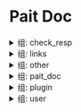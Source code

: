 # Pait Doc
<details><summary>组: check_resp</summary>

### 名称: text_response_route



**描述**:test return test response

- API信息

    |作者|状态|函数|摘要|
    |---|---|---|---|
    |so1n    |<font color=#DC143C>undefined</font>    |<abbr title="file:example/param_verify/flask_example.py;line: 358">text_response_route</abbr>|    |
- 路径: /api/text-resp
- 方法: GET
- 请求:
- 响应:

    - TextRespModel

        - 响应信息

            |状态码|媒体类型|描述|
            |---|---|---|
            |200|text/plain|text response|
        - Header
            {'X-Example-Type': 'text'}

### 名称: html_response_route



**描述**:test return html response

- API信息

    |作者|状态|函数|摘要|
    |---|---|---|---|
    |so1n    |<font color=#DC143C>undefined</font>    |<abbr title="file:example/param_verify/flask_example.py;line: 367">html_response_route</abbr>|    |
- 路径: /api/html-resp
- 方法: GET
- 请求:
- 响应:

    - HtmlRespModel

        - 响应信息

            |状态码|媒体类型|描述|
            |---|---|---|
            |200|text/html|html response|
        - Header
            {'X-Example-Type': 'html'}

### 名称: file_response_route



**描述**:test return file response

- API信息

    |作者|状态|函数|摘要|
    |---|---|---|---|
    |so1n    |<font color=#DC143C>undefined</font>    |<abbr title="file:example/param_verify/flask_example.py;line: 376">file_response_route</abbr>|    |
- 路径: /api/file-resp
- 方法: GET
- 请求:
- 响应:

    - FileRespModel

        - 响应信息

            |状态码|媒体类型|描述|
            |---|---|---|
            |200|application/octet-stream|file response|
        - Header
            {'X-Example-Type': 'file'}

</details><details><summary>组: links</summary>

### 名称: login_route

- API信息

    |作者|状态|函数|摘要|
    |---|---|---|---|
    |so1n    |<font color=#DC143C>undefined</font>    |<abbr title="file:example/param_verify/flask_example.py;line: 389">login_route</abbr>|    |
- 路径: /api/login
- 方法: POST
- 请求:
    - Body 参数

        |参数名称|类型|默认|示例|描述|其它|
        |---|---|---|---|---|---|
        |password|string|**`必填`**| |password||
        |uid|string|**`必填`**| |user id||
- 响应:

    - LoginRespModel

        - 响应信息

            |状态码|媒体类型|描述|
            |---|---|---|
            |200|application/json|login response|
        - 响应数据

            |参数名称|类型|默认|示例|描述|其它|
            |---|---|---|---|---|---|
            |code|integer| | |api code||
            |data.token|string|**`必填`**| | ||
            |msg|string|success| |api status msg||
        - 示例响应Json数据

            ```json
            {
              "code": 0,
              "msg": "success",
              "data": {
                "token": ""
              }
            }
            ```


### 名称: get_user_route

- API信息

    |作者|状态|函数|摘要|
    |---|---|---|---|
    |so1n    |<font color=#DC143C>undefined</font>    |<abbr title="file:example/param_verify/flask_example.py;line: 398">get_user_route</abbr>|    |
- 路径: /api/user
- 方法: GET
- 请求:
    - Header 参数

        |参数名称|类型|默认|示例|描述|其它|
        |---|---|---|---|---|---|
        |token|string| |<pait.model.template.TemplateVar object at 0x7efc89981470>|token||
- 响应:

    - SuccessRespModel

        - 响应信息

            |状态码|媒体类型|描述|
            |---|---|---|
            |200|application/json|success response|
        - 响应数据

            |参数名称|类型|默认|示例|描述|其它|
            |---|---|---|---|---|---|
            |code|integer| | |api code||
            |msg|string|success| |api status msg||
        - 示例响应Json数据

            ```json
            {
              "code": 0,
              "msg": "success"
            }
            ```


</details><details><summary>组: other</summary>

### 名称: pre_depend_contextmanager_route

- API信息

    |作者|状态|函数|摘要|
    |---|---|---|---|
    |so1n    |<font color=#00BFFF>test</font>    |<abbr title="file:example/param_verify/flask_example.py;line: 291">pre_depend_contextmanager_route</abbr>|    |
- 路径: /api/pre-depend-contextmanager
- 方法: GET
- 请求:
    - Query 参数

        |参数名称|类型|默认|示例|描述|其它|
        |---|---|---|---|---|---|
        |is_raise|boolean| | | ||
        |uid|integer|**`必填`**| |user id|[`exclusiveMinimum:10`], [`exclusiveMaximum:1000`]|
- 响应:

    - SuccessRespModel

        - 响应信息

            |状态码|媒体类型|描述|
            |---|---|---|
            |200|application/json|success response|
        - 响应数据

            |参数名称|类型|默认|示例|描述|其它|
            |---|---|---|---|---|---|
            |code|integer| | |api code||
            |msg|string|success| |api status msg||
        - 示例响应Json数据

            ```json
            {
              "code": 0,
              "msg": "success"
            }
            ```

    - FailRespModel

        - 响应信息

            |状态码|媒体类型|描述|
            |---|---|---|
            |200|application/json|fail response|
        - 响应数据

            |参数名称|类型|默认|示例|描述|其它|
            |---|---|---|---|---|---|
            |code|integer|1| |api code||
            |msg|string|fail| |api status msg||
        - 示例响应Json数据

            ```json
            {
              "code": 1,
              "msg": "fail"
            }
            ```


### 名称: depend_contextmanager_route

- API信息

    |作者|状态|函数|摘要|
    |---|---|---|---|
    |so1n    |<font color=#00BFFF>test</font>    |<abbr title="file:example/param_verify/flask_example.py;line: 284">depend_contextmanager_route</abbr>|    |
- 路径: /api/depend-contextmanager
- 方法: GET
- 请求:
    - Query 参数

        |参数名称|类型|默认|示例|描述|其它|
        |---|---|---|---|---|---|
        |is_raise|boolean| | | ||
        |uid|integer|**`必填`**| |user id|[`exclusiveMinimum:10`], [`exclusiveMaximum:1000`]|
- 响应:

    - SuccessRespModel

        - 响应信息

            |状态码|媒体类型|描述|
            |---|---|---|
            |200|application/json|success response|
        - 响应数据

            |参数名称|类型|默认|示例|描述|其它|
            |---|---|---|---|---|---|
            |code|integer| | |api code||
            |msg|string|success| |api status msg||
        - 示例响应Json数据

            ```json
            {
              "code": 0,
              "msg": "success"
            }
            ```

    - FailRespModel

        - 响应信息

            |状态码|媒体类型|描述|
            |---|---|---|
            |200|application/json|fail response|
        - 响应数据

            |参数名称|类型|默认|示例|描述|其它|
            |---|---|---|---|---|---|
            |code|integer|1| |api code||
            |msg|string|fail| |api status msg||
        - 示例响应Json数据

            ```json
            {
              "code": 1,
              "msg": "fail"
            }
            ```


### 名称: same_alias_route



**描述**:Test different request types, but they have the same alias and different parameter names

- API信息

    |作者|状态|函数|摘要|
    |---|---|---|---|
    |so1n    |<font color=#32CD32>release</font>    |<abbr title="file:example/param_verify/flask_example.py;line: 125">same_alias_route</abbr>|    |
- 路径: /api/same-alias
- 方法: GET
- 请求:
    - Header 参数

        |参数名称|类型|默认|示例|描述|其它|
        |---|---|---|---|---|---|
        |token|string| | | ||
    - Query 参数

        |参数名称|类型|默认|示例|描述|其它|
        |---|---|---|---|---|---|
        |token|string| | | ||
- 响应:

    - SimpleRespModel

        - 响应信息

            |状态码|媒体类型|描述|
            |---|---|---|
            |200|application/json|success response|
        - 响应数据

            |参数名称|类型|默认|示例|描述|其它|
            |---|---|---|---|---|---|
            |code|integer| | |api code||
            |data|object|**`必填`**| |success result||
            |msg|string|success| |api status msg||
        - 示例响应Json数据

            ```json
            {
              "code": 0,
              "msg": "success",
              "data": {}
            }
            ```

    - FailRespModel

        - 响应信息

            |状态码|媒体类型|描述|
            |---|---|---|
            |200|application/json|fail response|
        - 响应数据

            |参数名称|类型|默认|示例|描述|其它|
            |---|---|---|---|---|---|
            |code|integer|1| |api code||
            |msg|string|fail| |api status msg||
        - 示例响应Json数据

            ```json
            {
              "code": 1,
              "msg": "fail"
            }
            ```


### 名称: pait_model_route



**描述**:Test pait model

- API信息

    |作者|状态|函数|摘要|
    |---|---|---|---|
    |so1n    |<font color=#00BFFF>test</font>    |<abbr title="file:example/param_verify/flask_example.py;line: 278">pait_model_route</abbr>|    |
- 路径: /api/pait-model
- 方法: POST
- 请求:
    - Body 参数

        |参数名称|类型|默认|示例|描述|其它|
        |---|---|---|---|---|---|
        |user_info|object|**`必填`**| | |[`properties:{'user_name': {'title': 'User Name', 'description': 'user name', 'maxLength': 4, 'minLength': 2, 'type': 'string'}, 'age': {'title': 'Age', 'description': 'age', 'exclusiveMinimum': 1, 'exclusiveMaximum': 100, 'type': 'integer'}}`], [`required:['user_name', 'age']`]|
    - Header 参数

        |参数名称|类型|默认|示例|描述|其它|
        |---|---|---|---|---|---|
        |user-agent|string|**`必填`**| |user agent||
    - Query 参数

        |参数名称|类型|默认|示例|描述|其它|
        |---|---|---|---|---|---|
        |uid|integer|**`必填`**| |user id|[`exclusiveMinimum:10`], [`exclusiveMaximum:1000`]|
- 响应:

    - SimpleRespModel

        - 响应信息

            |状态码|媒体类型|描述|
            |---|---|---|
            |200|application/json|success response|
        - 响应数据

            |参数名称|类型|默认|示例|描述|其它|
            |---|---|---|---|---|---|
            |code|integer| | |api code||
            |data|object|**`必填`**| |success result||
            |msg|string|success| |api status msg||
        - 示例响应Json数据

            ```json
            {
              "code": 0,
              "msg": "success",
              "data": {}
            }
            ```

    - FailRespModel

        - 响应信息

            |状态码|媒体类型|描述|
            |---|---|---|
            |200|application/json|fail response|
        - 响应数据

            |参数名称|类型|默认|示例|描述|其它|
            |---|---|---|---|---|---|
            |code|integer|1| |api code||
            |msg|string|fail| |api status msg||
        - 示例响应Json数据

            ```json
            {
              "code": 1,
              "msg": "fail"
            }
            ```


### 名称: ~~raise_tip_route~~



**描述**:test pait raise tip

- API信息

    |作者|状态|函数|摘要|
    |---|---|---|---|
    |so1n    |<font color=#DC143C>abandoned</font>    |<abbr title="file:example/param_verify/flask_example.py;line: 79">raise_tip_route</abbr>|    |
- 路径: /api/raise-tip
- 方法: POST
- 请求:
    - Header 参数

        |参数名称|类型|默认|示例|描述|其它|
        |---|---|---|---|---|---|
        |content__type|string|**`必填`**| |Content-Type||
- 响应:

    - SimpleRespModel

        - 响应信息

            |状态码|媒体类型|描述|
            |---|---|---|
            |200|application/json|success response|
        - 响应数据

            |参数名称|类型|默认|示例|描述|其它|
            |---|---|---|---|---|---|
            |code|integer| | |api code||
            |data|object|**`必填`**| |success result||
            |msg|string|success| |api status msg||
        - 示例响应Json数据

            ```json
            {
              "code": 0,
              "msg": "success",
              "data": {}
            }
            ```

    - FailRespModel

        - 响应信息

            |状态码|媒体类型|描述|
            |---|---|---|
            |200|application/json|fail response|
        - 响应数据

            |参数名称|类型|默认|示例|描述|其它|
            |---|---|---|---|---|---|
            |code|integer|1| |api code||
            |msg|string|fail| |api status msg||
        - 示例响应Json数据

            ```json
            {
              "code": 1,
              "msg": "fail"
            }
            ```


### 名称: depend_route



**描述**:Testing depend and using request parameters

- API信息

    |作者|状态|函数|摘要|
    |---|---|---|---|
    |so1n    |<font color=#32CD32>release</font>    |<abbr title="file:example/param_verify/flask_example.py;line: 111">depend_route</abbr>|    |
- 路径: /api/depend
- 方法: POST
- 请求:
    - Body 参数

        |参数名称|类型|默认|示例|描述|其它|
        |---|---|---|---|---|---|
        |age|integer|**`必填`**| |age|[`exclusiveMinimum:1`], [`exclusiveMaximum:100`]|
    - Header 参数

        |参数名称|类型|默认|示例|描述|其它|
        |---|---|---|---|---|---|
        |user-agent|string|**`必填`**| |user agent||
- 响应:

    - SimpleRespModel

        - 响应信息

            |状态码|媒体类型|描述|
            |---|---|---|
            |200|application/json|success response|
        - 响应数据

            |参数名称|类型|默认|示例|描述|其它|
            |---|---|---|---|---|---|
            |code|integer| | |api code||
            |data|object|**`必填`**| |success result||
            |msg|string|success| |api status msg||
        - 示例响应Json数据

            ```json
            {
              "code": 0,
              "msg": "success",
              "data": {}
            }
            ```

    - FailRespModel

        - 响应信息

            |状态码|媒体类型|描述|
            |---|---|---|
            |200|application/json|fail response|
        - 响应数据

            |参数名称|类型|默认|示例|描述|其它|
            |---|---|---|---|---|---|
            |code|integer|1| |api code||
            |msg|string|fail| |api status msg||
        - 示例响应Json数据

            ```json
            {
              "code": 1,
              "msg": "fail"
            }
            ```


</details><details><summary>组: pait_doc</summary>

### 名称: Pait Api Doc(private).openapi_route

- API信息

    |作者|状态|函数|摘要|
    |---|---|---|---|
    |    |<font color=#DC143C>undefined</font>    |<abbr title="file:example;line: 54">AddDocRoute._gen_route.<locals>.openapi_route</abbr>|    |
- 路径: /openapi.json
- 方法: GET
- 请求:
    - Query 参数

        |参数名称|类型|默认|示例|描述|其它|
        |---|---|---|---|---|---|
        |pin_code|string| | | ||
        |url_dict|object|**`必填`**| |Set the template variable, for example, there is a template parameter token, then the requested parameter is template-token=xxx||
- 响应:

    - OpenAPIRespModel

        - 响应信息

            |状态码|媒体类型|描述|
            |---|---|---|
            |200|application/json|open api json response|

### 名称: Pait Api Doc(private).get_swagger_ui_html

- API信息

    |作者|状态|函数|摘要|
    |---|---|---|---|
    |    |<font color=#DC143C>undefined</font>    |<abbr title="file:example;line: 47">AddDocRoute._gen_route.<locals>.get_swagger_ui_html</abbr>|    |
- 路径: /swagger
- 方法: GET
- 请求:
    - Query 参数

        |参数名称|类型|默认|示例|描述|其它|
        |---|---|---|---|---|---|
        |url_dict|object|**`必填`**| |Set the template variable, for example, there is a template parameter token, then the requested parameter is template-token=xxx||
- 响应:

    - DocHtmlRespModel

        - 响应信息

            |状态码|媒体类型|描述|
            |---|---|---|
            |200|text/html|doc html response|
        - Header
            {'X-Example-Type': 'html'}

### 名称: Pait Api Doc(private).get_redoc_html

- API信息

    |作者|状态|函数|摘要|
    |---|---|---|---|
    |    |<font color=#DC143C>undefined</font>    |<abbr title="file:example;line: 40">AddDocRoute._gen_route.<locals>.get_redoc_html</abbr>|    |
- 路径: /redoc
- 方法: GET
- 请求:
    - Query 参数

        |参数名称|类型|默认|示例|描述|其它|
        |---|---|---|---|---|---|
        |url_dict|object|**`必填`**| |Set the template variable, for example, there is a template parameter token, then the requested parameter is template-token=xxx||
- 响应:

    - DocHtmlRespModel

        - 响应信息

            |状态码|媒体类型|描述|
            |---|---|---|
            |200|text/html|doc html response|
        - Header
            {'X-Example-Type': 'html'}

</details><details><summary>组: plugin</summary>

### 名称: auto_complete_json_route



**描述**:Test json plugin by resp type is dict

- API信息

    |作者|状态|函数|摘要|
    |---|---|---|---|
    |so1n    |<font color=#DC143C>undefined</font>    |<abbr title="file:example/param_verify/flask_example.py;line: 408">auto_complete_json_route</abbr>|    |
- 路径: /api/auto-complete-json-plugin
- 方法: GET
- 请求:
    - Query 参数

        |参数名称|类型|默认|示例|描述|其它|
        |---|---|---|---|---|---|
        |age|integer|**`必填`**| |age|[`exclusiveMinimum:1`], [`exclusiveMaximum:100`]|
        |display_age|integer| | |display_age||
        |email|string|example@xxx.com| |user email||
        |uid|integer|**`必填`**| |user id|[`exclusiveMinimum:10`], [`exclusiveMaximum:1000`]|
        |user_name|string|**`必填`**| |user name|[`maxLength:4`], [`minLength:2`]|
- 响应:

    - UserSuccessRespModel3

        - 响应信息

            |状态码|媒体类型|描述|
            |---|---|---|
            |200|application/json|success response|
        - 响应数据

            |参数名称|类型|默认|示例|描述|其它|
            |---|---|---|---|---|---|
            |code|integer| | |api code||
            |data.age|integer|**`必填`**| |age|[`exclusiveMinimum:1`], [`exclusiveMaximum:100`]|
            |data.email|string|**`必填`**| |user email||
            |data.uid|integer|**`必填`**| |user id|[`exclusiveMinimum:10`], [`exclusiveMaximum:1000`]|
            |data.user_name|string|**`必填`**| |user name|[`maxLength:4`], [`minLength:2`]|
            |msg|string|success| |api status msg||
        - 示例响应Json数据

            ```json
            {
              "code": 0,
              "msg": "success",
              "data": {
                "uid": 0,
                "user_name": "",
                "age": 0,
                "email": ""
              }
            }
            ```


### 名称: check_json_plugin_route1



**描述**:Test json plugin by resp type is typed dict

- API信息

    |作者|状态|函数|摘要|
    |---|---|---|---|
    |so1n    |<font color=#DC143C>undefined</font>    |<abbr title="file:example/param_verify/flask_example.py;line: 472">check_json_plugin_route1</abbr>|    |
- 路径: /api/check-json-plugin-1
- 方法: GET
- 请求:
    - Query 参数

        |参数名称|类型|默认|示例|描述|其它|
        |---|---|---|---|---|---|
        |age|integer|**`必填`**| |age|[`exclusiveMinimum:1`], [`exclusiveMaximum:100`]|
        |display_age|integer| | |display_age||
        |email|string|example@xxx.com| |user email||
        |uid|integer|**`必填`**| |user id|[`exclusiveMinimum:10`], [`exclusiveMaximum:1000`]|
        |user_name|string|**`必填`**| |user name|[`maxLength:4`], [`minLength:2`]|
- 响应:

    - UserSuccessRespModel3

        - 响应信息

            |状态码|媒体类型|描述|
            |---|---|---|
            |200|application/json|success response|
        - 响应数据

            |参数名称|类型|默认|示例|描述|其它|
            |---|---|---|---|---|---|
            |code|integer| | |api code||
            |data.age|integer|**`必填`**| |age|[`exclusiveMinimum:1`], [`exclusiveMaximum:100`]|
            |data.email|string|**`必填`**| |user email||
            |data.uid|integer|**`必填`**| |user id|[`exclusiveMinimum:10`], [`exclusiveMaximum:1000`]|
            |data.user_name|string|**`必填`**| |user name|[`maxLength:4`], [`minLength:2`]|
            |msg|string|success| |api status msg||
        - 示例响应Json数据

            ```json
            {
              "code": 0,
              "msg": "success",
              "data": {
                "uid": 0,
                "user_name": "",
                "age": 0,
                "email": ""
              }
            }
            ```


### 名称: check_json_plugin_route



**描述**:Test json plugin by resp type is dict

- API信息

    |作者|状态|函数|摘要|
    |---|---|---|---|
    |so1n    |<font color=#DC143C>undefined</font>    |<abbr title="file:example/param_verify/flask_example.py;line: 431">check_json_plugin_route</abbr>|    |
- 路径: /api/check-json-plugin
- 方法: GET
- 请求:
    - Query 参数

        |参数名称|类型|默认|示例|描述|其它|
        |---|---|---|---|---|---|
        |age|integer|**`必填`**| |age|[`exclusiveMinimum:1`], [`exclusiveMaximum:100`]|
        |display_age|integer| | |display_age||
        |email|string|example@xxx.com| |user email||
        |uid|integer|**`必填`**| |user id|[`exclusiveMinimum:10`], [`exclusiveMaximum:1000`]|
        |user_name|string|**`必填`**| |user name|[`maxLength:4`], [`minLength:2`]|
- 响应:

    - UserSuccessRespModel3

        - 响应信息

            |状态码|媒体类型|描述|
            |---|---|---|
            |200|application/json|success response|
        - 响应数据

            |参数名称|类型|默认|示例|描述|其它|
            |---|---|---|---|---|---|
            |code|integer| | |api code||
            |data.age|integer|**`必填`**| |age|[`exclusiveMinimum:1`], [`exclusiveMaximum:100`]|
            |data.email|string|**`必填`**| |user email||
            |data.uid|integer|**`必填`**| |user id|[`exclusiveMinimum:10`], [`exclusiveMaximum:1000`]|
            |data.user_name|string|**`必填`**| |user name|[`maxLength:4`], [`minLength:2`]|
            |msg|string|success| |api status msg||
        - 示例响应Json数据

            ```json
            {
              "code": 0,
              "msg": "success",
              "data": {
                "uid": 0,
                "user_name": "",
                "age": 0,
                "email": ""
              }
            }
            ```


</details><details><summary>组: user</summary>

### 名称: field_default_factory_route

- API信息

    |作者|状态|函数|摘要|
    |---|---|---|---|
    |so1n    |<font color=#00BFFF>test</font>    |<abbr title="file:example/param_verify/flask_example.py;line: 137">field_default_factory_route</abbr>|    |
- 路径: /api/field-default-factory
- 方法: POST
- 请求:
    - Body 参数

        |参数名称|类型|默认|示例|描述|其它|
        |---|---|---|---|---|---|
        |data_dict|object|**`必填`**| |test default factory||
        |data_list|array|**`必填`**| |test default factory|[`items:{'type': 'string'}`]|
        |demo_value|integer|**`必填`**| |Json body value not empty||
- 响应:

    - SimpleRespModel

        - 响应信息

            |状态码|媒体类型|描述|
            |---|---|---|
            |200|application/json|success response|
        - 响应数据

            |参数名称|类型|默认|示例|描述|其它|
            |---|---|---|---|---|---|
            |code|integer| | |api code||
            |data|object|**`必填`**| |success result||
            |msg|string|success| |api status msg||
        - 示例响应Json数据

            ```json
            {
              "code": 0,
              "msg": "success",
              "data": {}
            }
            ```

    - FailRespModel

        - 响应信息

            |状态码|媒体类型|描述|
            |---|---|---|
            |200|application/json|fail response|
        - 响应数据

            |参数名称|类型|默认|示例|描述|其它|
            |---|---|---|---|---|---|
            |code|integer|1| |api code||
            |msg|string|fail| |api status msg||
        - 示例响应Json数据

            ```json
            {
              "code": 1,
              "msg": "fail"
            }
            ```


### 名称: check_param_route



**描述**:Test check param

- API信息

    |作者|状态|函数|摘要|
    |---|---|---|---|
    |so1n    |<font color=#32CD32>release</font>    |<abbr title="file:example/param_verify/flask_example.py;line: 189">check_param_route</abbr>|    |
- 路径: /api/check-param
- 方法: GET
- 请求:
    - Query 参数

        |参数名称|类型|默认|示例|描述|其它|
        |---|---|---|---|---|---|
        |age|integer|**`必填`**| |age|[`exclusiveMinimum:1`], [`exclusiveMaximum:100`]|
        |alias_user_name|string| | |user name|[`maxLength:4`], [`minLength:2`]|
        |birthday|string| | |birthday||
        |email|string|example@xxx.com| |user email||
        |sex|enum|Only choose from: `man`,`woman`| |sex|[`enum:['man', 'woman']`]|
        |uid|integer|**`必填`**| |user id|[`exclusiveMinimum:10`], [`exclusiveMaximum:1000`]|
        |user_name|string| | |user name|[`maxLength:4`], [`minLength:2`]|
- 响应:

    - SimpleRespModel

        - 响应信息

            |状态码|媒体类型|描述|
            |---|---|---|
            |200|application/json|success response|
        - 响应数据

            |参数名称|类型|默认|示例|描述|其它|
            |---|---|---|---|---|---|
            |code|integer| | |api code||
            |data|object|**`必填`**| |success result||
            |msg|string|success| |api status msg||
        - 示例响应Json数据

            ```json
            {
              "code": 0,
              "msg": "success",
              "data": {}
            }
            ```

    - FailRespModel

        - 响应信息

            |状态码|媒体类型|描述|
            |---|---|---|
            |200|application/json|fail response|
        - 响应数据

            |参数名称|类型|默认|示例|描述|其它|
            |---|---|---|---|---|---|
            |code|integer|1| |api code||
            |msg|string|fail| |api status msg||
        - 示例响应Json数据

            ```json
            {
              "code": 1,
              "msg": "fail"
            }
            ```


### 名称: check_response_route



**描述**:Test test-helper check response

- API信息

    |作者|状态|函数|摘要|
    |---|---|---|---|
    |so1n    |<font color=#32CD32>release</font>    |<abbr title="file:example/param_verify/flask_example.py;line: 222">check_response_route</abbr>|    |
- 路径: /api/check-resp
- 方法: GET
- 请求:
    - Query 参数

        |参数名称|类型|默认|示例|描述|其它|
        |---|---|---|---|---|---|
        |age|integer|**`必填`**| |age|[`exclusiveMinimum:1`], [`exclusiveMaximum:100`]|
        |display_age|integer| | |display_age||
        |email|string|example@xxx.com| |user email||
        |uid|integer|**`必填`**| |user id|[`exclusiveMinimum:10`], [`exclusiveMaximum:1000`]|
        |user_name|string|**`必填`**| |user name|[`maxLength:4`], [`minLength:2`]|
- 响应:

    - UserSuccessRespModel3

        - 响应信息

            |状态码|媒体类型|描述|
            |---|---|---|
            |200|application/json|success response|
        - 响应数据

            |参数名称|类型|默认|示例|描述|其它|
            |---|---|---|---|---|---|
            |code|integer| | |api code||
            |data.age|integer|**`必填`**| |age|[`exclusiveMinimum:1`], [`exclusiveMaximum:100`]|
            |data.email|string|**`必填`**| |user email||
            |data.uid|integer|**`必填`**| |user id|[`exclusiveMinimum:10`], [`exclusiveMaximum:1000`]|
            |data.user_name|string|**`必填`**| |user name|[`maxLength:4`], [`minLength:2`]|
            |msg|string|success| |api status msg||
        - 示例响应Json数据

            ```json
            {
              "code": 0,
              "msg": "success",
              "data": {
                "uid": 0,
                "user_name": "",
                "age": 0,
                "email": ""
              }
            }
            ```

    - FailRespModel

        - 响应信息

            |状态码|媒体类型|描述|
            |---|---|---|
            |200|application/json|fail response|
        - 响应数据

            |参数名称|类型|默认|示例|描述|其它|
            |---|---|---|---|---|---|
            |code|integer|1| |api code||
            |msg|string|fail| |api status msg||
        - 示例响应Json数据

            ```json
            {
              "code": 1,
              "msg": "fail"
            }
            ```


### 名称: post_route



**描述**:Test Method:Post Pydantic Model

- API信息

    |作者|状态|函数|摘要|
    |---|---|---|---|
    |so1n    |<font color=#32CD32>release</font>    |<abbr title="file:example/param_verify/flask_example.py;line: 92">post_route</abbr>|    |
- 路径: /api/post
- 方法: POST
- 请求:
    - Body 参数

        |参数名称|类型|默认|示例|描述|其它|
        |---|---|---|---|---|---|
        |age|integer|**`必填`**|25|age|[`exclusiveMinimum:1`], [`exclusiveMaximum:100`]|
        |sex|enum|Only choose from: `man`,`woman`| |sex|[`enum:['man', 'woman']`]|
        |uid|integer|**`必填`**|123|user id|[`exclusiveMinimum:10`], [`exclusiveMaximum:1000`]|
        |user_name|string|**`必填`**|so1n|user name|[`maxLength:4`], [`minLength:2`]|
    - Header 参数

        |参数名称|类型|默认|示例|描述|其它|
        |---|---|---|---|---|---|
        |Content-Type|string|**`必填`**| |Content-Type||
- 响应:

    - UserSuccessRespModel

        - 响应信息

            |状态码|媒体类型|描述|
            |---|---|---|
            |200|application/json|success response|
        - 响应数据

            |参数名称|类型|默认|示例|描述|其它|
            |---|---|---|---|---|---|
            |code|integer| | |api code||
            |data.age|integer|99| |age|[`exclusiveMinimum:1`], [`exclusiveMaximum:100`]|
            |data.content_type|string|**`必填`**| |content-type||
            |data.uid|integer|666| |user id|[`exclusiveMinimum:10`], [`exclusiveMaximum:1000`]|
            |data.user_name|string|mock_name| |user name|[`maxLength:10`], [`minLength:2`]|
            |msg|string|success| |api status msg||
        - 示例响应Json数据

            ```json
            {
              "code": 0,
              "msg": "success",
              "data": {
                "uid": 666,
                "user_name": "mock_name",
                "age": 99,
                "sex": "man",
                "content_type": ""
              }
            }
            ```

    - FailRespModel

        - 响应信息

            |状态码|媒体类型|描述|
            |---|---|---|
            |200|application/json|fail response|
        - 响应数据

            |参数名称|类型|默认|示例|描述|其它|
            |---|---|---|---|---|---|
            |code|integer|1| |api code||
            |msg|string|fail| |api status msg||
        - 示例响应Json数据

            ```json
            {
              "code": 1,
              "msg": "fail"
            }
            ```


### 名称: test_cbv.post



**描述**:test cbv post method

- API信息

    |作者|状态|函数|摘要|
    |---|---|---|---|
    |so1n    |<font color=#32CD32>release</font>    |<abbr title="file:example/param_verify/flask_example.py;line: 331">CbvRoute.post</abbr>|    |
- 路径: /api/cbv
- 方法: post
- 请求:
    - Body 参数

        |参数名称|类型|默认|示例|描述|其它|
        |---|---|---|---|---|---|
        |age|integer|**`必填`**|25|age|[`exclusiveMinimum:1`], [`exclusiveMaximum:100`]|
        |sex|enum|Only choose from: `man`,`woman`| |sex|[`enum:['man', 'woman']`]|
        |uid|integer|**`必填`**| |user id|[`exclusiveMinimum:10`], [`exclusiveMaximum:1000`]|
        |user_name|string|**`必填`**| |user name|[`maxLength:4`], [`minLength:2`]|
    - Header 参数

        |参数名称|类型|默认|示例|描述|其它|
        |---|---|---|---|---|---|
        |Content-Type|string|**`必填`**| | ||
- 响应:

    - UserSuccessRespModel

        - 响应信息

            |状态码|媒体类型|描述|
            |---|---|---|
            |200|application/json|success response|
        - 响应数据

            |参数名称|类型|默认|示例|描述|其它|
            |---|---|---|---|---|---|
            |code|integer| | |api code||
            |data.age|integer|99| |age|[`exclusiveMinimum:1`], [`exclusiveMaximum:100`]|
            |data.content_type|string|**`必填`**| |content-type||
            |data.uid|integer|666| |user id|[`exclusiveMinimum:10`], [`exclusiveMaximum:1000`]|
            |data.user_name|string|mock_name| |user name|[`maxLength:10`], [`minLength:2`]|
            |msg|string|success| |api status msg||
        - 示例响应Json数据

            ```json
            {
              "code": 0,
              "msg": "success",
              "data": {
                "uid": 666,
                "user_name": "mock_name",
                "age": 99,
                "sex": "man",
                "content_type": ""
              }
            }
            ```

    - FailRespModel

        - 响应信息

            |状态码|媒体类型|描述|
            |---|---|---|
            |200|application/json|fail response|
        - 响应数据

            |参数名称|类型|默认|示例|描述|其它|
            |---|---|---|---|---|---|
            |code|integer|1| |api code||
            |msg|string|fail| |api status msg||
        - 示例响应Json数据

            ```json
            {
              "code": 1,
              "msg": "fail"
            }
            ```


### 名称: test_cbv.get



**描述**:Text cbv route get

- API信息

    |作者|状态|函数|摘要|
    |---|---|---|---|
    |so1n    |<font color=#32CD32>release</font>    |<abbr title="file:example/param_verify/flask_example.py;line: 306">CbvRoute.get</abbr>|    |
- 路径: /api/cbv
- 方法: get
- 请求:
    - Header 参数

        |参数名称|类型|默认|示例|描述|其它|
        |---|---|---|---|---|---|
        |Content-Type|string|**`必填`**| | ||
    - Query 参数

        |参数名称|类型|默认|示例|描述|其它|
        |---|---|---|---|---|---|
        |age|integer|**`必填`**|25|age|[`exclusiveMinimum:1`], [`exclusiveMaximum:100`]|
        |sex|enum|Only choose from: `man`,`woman`| |sex|[`enum:['man', 'woman']`]|
        |uid|integer|**`必填`**| |user id|[`exclusiveMinimum:10`], [`exclusiveMaximum:1000`]|
        |user_name|string|**`必填`**| |user name|[`maxLength:4`], [`minLength:2`]|
- 响应:

    - UserSuccessRespModel

        - 响应信息

            |状态码|媒体类型|描述|
            |---|---|---|
            |200|application/json|success response|
        - 响应数据

            |参数名称|类型|默认|示例|描述|其它|
            |---|---|---|---|---|---|
            |code|integer| | |api code||
            |data.age|integer|99| |age|[`exclusiveMinimum:1`], [`exclusiveMaximum:100`]|
            |data.content_type|string|**`必填`**| |content-type||
            |data.uid|integer|666| |user id|[`exclusiveMinimum:10`], [`exclusiveMaximum:1000`]|
            |data.user_name|string|mock_name| |user name|[`maxLength:10`], [`minLength:2`]|
            |msg|string|success| |api status msg||
        - 示例响应Json数据

            ```json
            {
              "code": 0,
              "msg": "success",
              "data": {
                "uid": 666,
                "user_name": "mock_name",
                "age": 99,
                "sex": "man",
                "content_type": ""
              }
            }
            ```

    - FailRespModel

        - 响应信息

            |状态码|媒体类型|描述|
            |---|---|---|
            |200|application/json|fail response|
        - 响应数据

            |参数名称|类型|默认|示例|描述|其它|
            |---|---|---|---|---|---|
            |code|integer|1| |api code||
            |msg|string|fail| |api status msg||
        - 示例响应Json数据

            ```json
            {
              "code": 1,
              "msg": "fail"
            }
            ```


### 名称: pait_base_field_route



**描述**:Test the use of all BaseField-based

- API信息

    |作者|状态|函数|摘要|
    |---|---|---|---|
    |so1n    |<font color=#32CD32>release</font>    |<abbr title="file:example/param_verify/flask_example.py;line: 150">pait_base_field_route</abbr>|    |
- 路径: /api/pait-base-field/<age>
- 方法: POST
- 请求:
    - Cookie 参数

        |参数名称|类型|默认|示例|描述|其它|
        |---|---|---|---|---|---|
        |cookie|object|**`必填`**| |cookie||
    - File 参数

        |参数名称|类型|默认|示例|描述|其它|
        |---|---|---|---|---|---|
        |upload_file|PydanticUndefined|**`必填`**| |upload file||
    - Form 参数

        |参数名称|类型|默认|示例|描述|其它|
        |---|---|---|---|---|---|
        |a|string|**`必填`**| |form data||
        |b|string|**`必填`**| |form data||
    - Multiform 参数

        |参数名称|类型|默认|示例|描述|其它|
        |---|---|---|---|---|---|
        |c|array|**`必填`**| |form data|[`items:{'type': 'string'}`]|
    - Multiquery 参数

        |参数名称|类型|默认|示例|描述|其它|
        |---|---|---|---|---|---|
        |multi_user_name|array|**`必填`**| |user name|[`maxLength:4`], [`minLength:2`], [`items:{'type': 'string', 'minLength': 2, 'maxLength': 4}`]|
    - Path 参数

        |参数名称|类型|默认|示例|描述|其它|
        |---|---|---|---|---|---|
        |age|integer|**`必填`**| |age|[`exclusiveMinimum:1`], [`exclusiveMaximum:100`]|
    - Query 参数

        |参数名称|类型|默认|示例|描述|其它|
        |---|---|---|---|---|---|
        |email|string|example@xxx.com| |user email||
        |sex|enum|Only choose from: `man`,`woman`| |sex|[`enum:['man', 'woman']`]|
        |uid|integer|**`必填`**| |user id|[`exclusiveMinimum:10`], [`exclusiveMaximum:1000`]|
        |user_name|string|**`必填`**| |user name|[`maxLength:4`], [`minLength:2`]|
- 响应:

    - SimpleRespModel

        - 响应信息

            |状态码|媒体类型|描述|
            |---|---|---|
            |200|application/json|success response|
        - 响应数据

            |参数名称|类型|默认|示例|描述|其它|
            |---|---|---|---|---|---|
            |code|integer| | |api code||
            |data|object|**`必填`**| |success result||
            |msg|string|success| |api status msg||
        - 示例响应Json数据

            ```json
            {
              "code": 0,
              "msg": "success",
              "data": {}
            }
            ```

    - FailRespModel

        - 响应信息

            |状态码|媒体类型|描述|
            |---|---|---|
            |200|application/json|fail response|
        - 响应数据

            |参数名称|类型|默认|示例|描述|其它|
            |---|---|---|---|---|---|
            |code|integer|1| |api code||
            |msg|string|fail| |api status msg||
        - 示例响应Json数据

            ```json
            {
              "code": 1,
              "msg": "fail"
            }
            ```


### 名称: mock_route



**描述**:Test gen mock response

- API信息

    |作者|状态|函数|摘要|
    |---|---|---|---|
    |so1n    |<font color=#32CD32>release</font>    |<abbr title="file:example/param_verify/flask_example.py;line: 249">mock_route</abbr>|    |
- 路径: /api/mock/<age>
- 方法: GET
- 请求:
    - Multiquery 参数

        |参数名称|类型|默认|示例|描述|其它|
        |---|---|---|---|---|---|
        |multi_user_name|array|**`必填`**| |user name|[`maxLength:4`], [`minLength:2`], [`items:{'type': 'string', 'minLength': 2, 'maxLength': 4}`]|
    - Path 参数

        |参数名称|类型|默认|示例|描述|其它|
        |---|---|---|---|---|---|
        |age|integer|**`必填`**| |age|[`exclusiveMinimum:1`], [`exclusiveMaximum:100`]|
    - Query 参数

        |参数名称|类型|默认|示例|描述|其它|
        |---|---|---|---|---|---|
        |email|string|example@xxx.com| |user email||
        |sex|enum|Only choose from: `man`,`woman`| |sex|[`enum:['man', 'woman']`]|
        |uid|integer|**`必填`**| |user id|[`exclusiveMinimum:10`], [`exclusiveMaximum:1000`]|
        |user_name|string|**`必填`**| |user name|[`maxLength:4`], [`minLength:2`]|
- 响应:

    - UserSuccessRespModel2

        - 响应信息

            |状态码|媒体类型|描述|
            |---|---|---|
            |200|application/json|success response|
        - 响应数据

            |参数名称|类型|默认|示例|描述|其它|
            |---|---|---|---|---|---|
            |code|integer| | |api code||
            |data.age|integer|**`必填`**|99|age|[`exclusiveMinimum:1`], [`exclusiveMaximum:100`]|
            |data.email|string|**`必填`**|example@so1n.me|user email||
            |data.multi_user_name|array|**`必填`**|['mock_name']|user name|[`maxLength:10`], [`minLength:2`], [`items:{'type': 'string', 'minLength': 2, 'maxLength': 10}`]|
            |data.uid|integer|**`必填`**|666|user id|[`exclusiveMinimum:10`], [`exclusiveMaximum:1000`]|
            |data.user_name|string|**`必填`**|mock_name|user name|[`maxLength:10`], [`minLength:2`]|
            |msg|string|success| |api status msg||
        - 示例响应Json数据

            ```json
            {
              "code": 0,
              "msg": "success",
              "data": {
                "uid": 666,
                "user_name": "mock_name",
                "multi_user_name": [],
                "sex": "man",
                "age": 99,
                "email": "example@so1n.me"
              }
            }
            ```

    - FailRespModel

        - 响应信息

            |状态码|媒体类型|描述|
            |---|---|---|
            |200|application/json|fail response|
        - 响应数据

            |参数名称|类型|默认|示例|描述|其它|
            |---|---|---|---|---|---|
            |code|integer|1| |api code||
            |msg|string|fail| |api status msg||
        - 示例响应Json数据

            ```json
            {
              "code": 1,
              "msg": "fail"
            }
            ```


</details>
